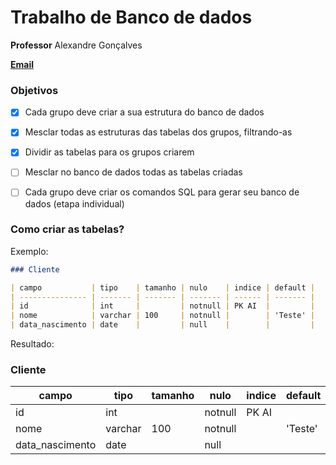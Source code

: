 # Trabalho de Banco de dados

**Professor** Alexandre Gonçalves

**[Email](mailto:gonc.alexandre@gmail.com)**

### Objetivos

- [x] Cada grupo deve criar a sua estrutura do banco de dados

- [x] Mesclar todas as estruturas das tabelas dos grupos, filtrando-as

- [x] Dividir as tabelas para os grupos criarem

- [ ] Mesclar no banco de dados todas as tabelas criadas

- [ ] Cada grupo deve criar os comandos SQL para gerar seu banco de dados (etapa individual)

### Como criar as tabelas?

Exemplo:

```markdown
### Cliente

| campo           | tipo    | tamanho | nulo    | indice | default |
| --------------- | ------- | ------- | ------- | ------ | ------- |
| id              | int     |         | notnull | PK AI  |         |
| nome            | varchar | 100     | notnull |        | 'Teste' |
| data_nascimento | date    |         | null    |        |         |
```

Resultado:

### Cliente

| campo           | tipo    | tamanho | nulo    | indice | default |
| --------------- | ------- | ------- | ------- | ------ | ------- |
| id              | int     |         | notnull | PK AI  |         |
| nome            | varchar | 100     | notnull |        | 'Teste' |
| data_nascimento | date    |         | null    |        |         |
